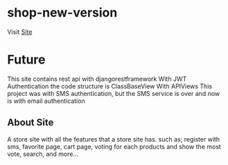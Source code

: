 # shop-new-version

Visit [Site](http://shoppingnewdjango.pythonanywhere.com)

# Future
This site contains rest api with djangorestframework With JWT Authentication 
the code structure is ClassBaseView With APIViews
This project was with SMS authentication, but the SMS service is over and now is with email authentication

## About Site                                                            
A store site with all the features that a store site has.
such as;
register with sms,
favorite page,
cart page,
voting for each products and show the most vote,
search,
and more...

